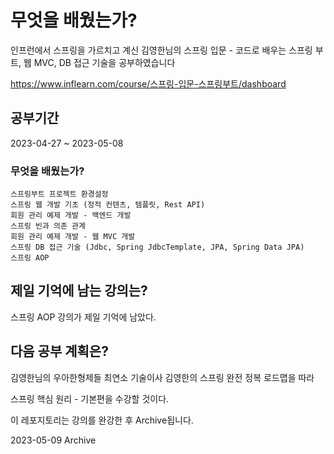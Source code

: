 # 무엇을 배웠는가?

인프런에서 스프링을 가르치고 계신 김영한님의 스프링 입문 - 코드로 배우는 스프링 부트, 웹 MVC, DB 접근 기술을 공부하였습니다

https://www.inflearn.com/course/스프링-입문-스프링부트/dashboard

## 공부기간

2023-04-27 ~ 2023-05-08

### 무엇을 배웠는가?

```
스프링부트 프로젝트 환경설정
스프링 웹 개발 기초 (정적 컨텐츠, 템플릿, Rest API)
회원 관리 예제 개발 - 백엔드 개발
스프링 빈과 의존 관계
회원 관리 예제 개발 - 웹 MVC 개발
스프링 DB 접근 기술 (Jdbc, Spring JdbcTemplate, JPA, Spring Data JPA)
스프링 AOP
```

## 제일 기억에 남는 강의는?

스프링 AOP 강의가 제일 기억에 남았다.

## 다음 공부 계획은?

김영한님의 우아한형제들 최연소 기술이사 김영한의 스프링 완전 정복 로드맵을 따라 

스프링 핵심 원리 - 기본편을 수강할 것이다.

이 레포지토리는 강의를 완강한 후 Archive됩니다.

2023-05-09 Archive